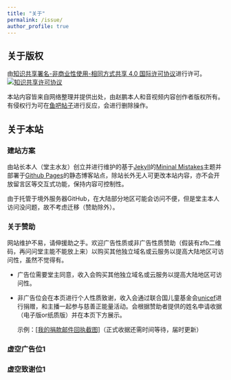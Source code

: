 ```yaml
---
title: "关于"
permalink: /issue/
author_profile: true
---
```


## 关于版权

由<a rel="license" href="http://creativecommons.org/licenses/by-nc-sa/4.0/">知识共享署名-非商业性使用-相同方式共享 4.0 国际许可协议</a>进行许可。<a rel="license" href="http://creativecommons.org/licenses/by-nc-sa/4.0/"><img alt="知识共享许可协议" style="border-width:0" src="https://i.creativecommons.org/l/by-nc-sa/4.0/80x15.png" /></a><br />

本站内容皆来自网络整理并提供出处，由赵鹏本人和音视频内容创作者版权所有。有侵权行为可在[鱼吧帖子](https://yuba.douyu.com/p/662672311618762977)进行反应，会进行删除操作。

## 关于本站

### 建站方案

由站长本人（堂主水友）创立并进行维护的基于[Jekyll](http://jekyllrb.com/)的[Mininal Mistakes](https://mademistakes.com/work/minimal-mistakes-jekyll-theme/)主题并部署于[Github Pages](https://pages.github.com/)的静态博客站点，除站长外无人可更改本站内容，亦不会开放留言区等交互式功能，保持内容可控制性。

由于托管于境外服务器GitHub，在大陆部分地区可能会访问不便，但是堂主本人访问没问题，故不考虑迁移（赞助除外）。

### 关于赞助

网站维护不易，请伸援助之手。欢迎广告性质或非广告性质赞助（假装有zfb二维码，再问问堂主能不能放上来）以购买其他独立域名或云服务以提高大陆地区可访问性，虽然不觉得有。

- 广告位需要堂主同意，收入会购买其他独立域名或云服务以提高大陆地区可访问性。
- 非广告位会在本页进行个人性质致谢，收入会通过联合国儿童基金会[unicef](https://www.unicef.org/)进行捐赠，和主播一起参与慈善正能量活动。会根据赞助者提供的姓名申请收据（电子版or纸质版）并在本页下方展示。
  
  示例：[[我的捐款邮件回执截图]](/images/donate.png)（正式收据还需时间等待，届时更新）

### 虚空广告位1

### 虚空致谢位1 
